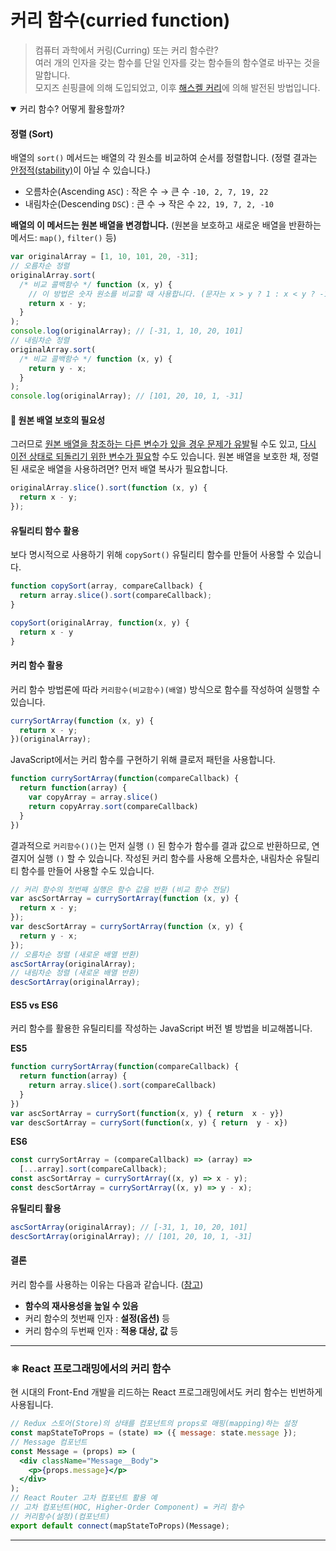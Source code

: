 # 커리 함수(curried function)

> 컴퓨터 과학에서 커링(Curring) 또는 커리 함수란?  
> 여러 개의 인자을 갖는 함수를 단일 인자를 갖는 함수들의 함수열로 바꾸는 것을 말합니다.  
> 모지즈 쇤핑클에 의해 도입되었고, 이후 [해스켈 커리](https://ko.wikipedia.org/wiki/%ED%95%B4%EC%8A%A4%EC%BC%88_%EC%BB%A4%EB%A6%AC)에 의해 발전된 방법입니다.

<!-- <br/> -->

<details open>
  <summary>커리 함수? 어떻게 활용할까?</summary>
  <!-- <br/> -->

#### 정렬 (Sort)

배열의 `sort()` 메서드는 배열의 각 원소를 비교하여 순서를 정렬합니다. (정렬 결과는 [안정적(stability)](https://ko.wikipedia.org/wiki/%EC%A0%95%EB%A0%AC_%EC%95%8C%EA%B3%A0%EB%A6%AC%EC%A6%98#%EC%95%88%EC%A0%95%EC%84%B1)이 아닐 수 있습니다.)

- 오름차순(Ascending `ASC`) : 작은 수 → 큰 수 `-10, 2, 7, 19, 22`
- 내림차순(Descending `DSC`) : 큰 수 → 작은 수 `22, 19, 7, 2, -10`

**배열의 이 메서드는 원본 배열을 변경합니다.** (원본을 보호하고 새로운 배열을 반환하는 메서드: `map()`, `filter()` 등)

```js
var originalArray = [1, 10, 101, 20, -31];
// 오름차순 정렬
originalArray.sort(
  /* 비교 콜백함수 */ function (x, y) {
    // 이 방법은 숫자 원소를 비교할 때 사용합니다. (문자는 x > y ? 1 : x < y ? -1 : 0)
    return x - y;
  }
);
console.log(originalArray); // [-31, 1, 10, 20, 101]
// 내림차순 정렬
originalArray.sort(
  /* 비교 콜백함수 */ function (x, y) {
    return y - x;
  }
);
console.log(originalArray); // [101, 20, 10, 1, -31]
```

#### 🎯 원본 배열 보호의 필요성

그러므로 <u>원본 배열을 참조하는 다른 변수가 있을 경우 문제가 유발</u>될 수도 있고,
<u>다시 이전 상태로 되돌리기 위한 변수가 필요</u>할 수도 있습니다.
원본 배열을 보호한 채, 정렬 된 새로운 배열을 사용하려면? 먼저 배열 복사가 필요합니다.

```js
originalArray.slice().sort(function (x, y) {
  return x - y;
});
```

#### 유틸리티 함수 활용

보다 명시적으로 사용하기 위해 `copySort()` 유틸리티 함수를 만들어 사용할 수 있습니다.

```js
function copySort(array, compareCallback) {
  return array.slice().sort(compareCallback);
}
```

```js
copySort(originalArray, function(x, y) {
  return x - y
}
```

#### 커리 함수 활용

커리 함수 방법론에 따라 `커리함수(비교함수)(배열)` 방식으로 함수를 작성하여 실행할 수 있습니다.

```js
currySortArray(function (x, y) {
  return x - y;
})(originalArray);
```

JavaScript에서는 커리 함수를 구현하기 위해 클로저 패턴을 사용합니다.

```js
function currySortArray(function(compareCallback) {
  return function(array) {
    var copyArray = array.slice()
    return copyArray.sort(compareCallback)
  }
})
```

결과적으로 `커리함수()()`는 먼저 실행 `()` 된 함수가 함수를 결과 값으로 반환하므로, 연결지어 실행 `()` 할 수 있습니다.
작성된 커리 함수를 사용해 오름차순, 내림차순 유틸리티 함수를 만들어 사용할 수도 있습니다.

```js
// 커리 함수의 첫번째 실행은 함수 값을 반환 (비교 함수 전달)
var ascSortArray = currySortArray(function (x, y) {
  return x - y;
});
var descSortArray = currySortArray(function (x, y) {
  return y - x;
});
// 오름차순 정렬 (새로운 배열 반환)
ascSortArray(originalArray);
// 내림차순 정렬 (새로운 배열 반환)
descSortArray(originalArray);
```

#### ES5 vs ES6

커리 함수를 활용한 유틸리티를 작성하는 JavaScript 버전 별 방법을 비교해봅니다.

**ES5**

```js
function currySortArray(function(compareCallback) {
  return function(array) {
    return array.slice().sort(compareCallback)
  }
})
var ascSortArray = currySort(function(x, y) { return  x - y})
var descSortArray = currySort(function(x, y) { return  y - x})
```

**ES6**

```js
const currySortArray = (compareCallback) => (array) =>
  [...array].sort(compareCallback);
const ascSortArray = currySortArray((x, y) => x - y);
const descSortArray = currySortArray((x, y) => y - x);
```

**유틸리티 활용**

```js
ascSortArray(originalArray); // [-31, 1, 10, 20, 101]
descSortArray(originalArray); // [101, 20, 10, 1, -31]
```

#### 결론

커리 함수를 사용하는 이유는 다음과 같습니다. ([참고](https://ko.javascript.info/currying-partials))

- **함수의 재사용성을 높일 수 있음**
- 커리 함수의 첫번째 인자 : **설정(옵션)** 등
- 커리 함수의 두번째 인자 : **적용 대상, 값** 등

---

### ⚛ React 프로그래밍에서의 커리 함수

현 시대의 Front-End 개발을 리드하는 React 프로그래밍에서도 커리 함수는 빈번하게 사용됩니다.

```jsx
// Redux 스토어(Store)의 상태를 컴포넌트의 props로 매핑(mapping)하는 설정
const mapStateToProps = (state) => ({ message: state.message });
// Message 컴포넌트
const Message = (props) => (
  <div className="Message__Body">
    <p>{props.message}</p>
  </div>
);
// React Router 고차 컴포넌트 활용 예
// 고차 컴포넌트(HOC, Higher-Order Component) = 커리 함수
// 커리함수(설정)(컴포넌트)
export default connect(mapStateToProps)(Message);
```

---

</details>

<br/>
